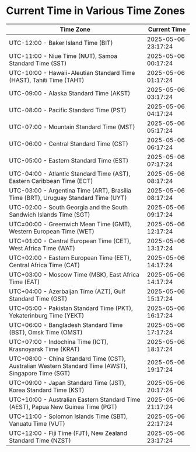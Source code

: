 # Current Time in Various Time Zones

| Time Zone | Current Time |
|-----------|--------------|
| UTC-12:00 - Baker Island Time (BIT) | 2025-05-06 23:17:24 |
| UTC-11:00 - Niue Time (NUT), Samoa Standard Time (SST) | 2025-05-06 00:17:24 |
| UTC-10:00 - Hawaii-Aleutian Standard Time (HAST), Tahiti Time (TAHT) | 2025-05-06 01:17:24 |
| UTC-09:00 - Alaska Standard Time (AKST) | 2025-05-06 03:17:24 |
| UTC-08:00 - Pacific Standard Time (PST) | 2025-05-06 04:17:24 |
| UTC-07:00 - Mountain Standard Time (MST) | 2025-05-06 05:17:24 |
| UTC-06:00 - Central Standard Time (CST) | 2025-05-06 06:17:24 |
| UTC-05:00 - Eastern Standard Time (EST) | 2025-05-06 07:17:24 |
| UTC-04:00 - Atlantic Standard Time (AST), Eastern Caribbean Time (ECT) | 2025-05-06 08:17:24 |
| UTC-03:00 - Argentina Time (ART), Brasília Time (BRT), Uruguay Standard Time (UYT) | 2025-05-06 08:17:24 |
| UTC-02:00 - South Georgia and the South Sandwich Islands Time (SGT) | 2025-05-06 09:17:24 |
| UTC±00:00 - Greenwich Mean Time (GMT), Western European Time (WET) | 2025-05-06 12:17:24 |
| UTC+01:00 - Central European Time (CET), West Africa Time (WAT) | 2025-05-06 13:17:24 |
| UTC+02:00 - Eastern European Time (EET), Central Africa Time (CAT) | 2025-05-06 14:17:24 |
| UTC+03:00 - Moscow Time (MSK), East Africa Time (EAT) | 2025-05-06 14:17:24 |
| UTC+04:00 - Azerbaijan Time (AZT), Gulf Standard Time (GST) | 2025-05-06 15:17:24 |
| UTC+05:00 - Pakistan Standard Time (PKT), Yekaterinburg Time (YEKT) | 2025-05-06 16:17:24 |
| UTC+06:00 - Bangladesh Standard Time (BST), Omsk Time (OMST) | 2025-05-06 17:17:24 |
| UTC+07:00 - Indochina Time (ICT), Krasnoyarsk Time (KRAT) | 2025-05-06 18:17:24 |
| UTC+08:00 - China Standard Time (CST), Australian Western Standard Time (AWST), Singapore Time (SGT) | 2025-05-06 19:17:24 |
| UTC+09:00 - Japan Standard Time (JST), Korea Standard Time (KST) | 2025-05-06 20:17:24 |
| UTC+10:00 - Australian Eastern Standard Time (AEST), Papua New Guinea Time (PGT) | 2025-05-06 21:17:24 |
| UTC+11:00 - Solomon Islands Time (SBT), Vanuatu Time (VUT) | 2025-05-06 22:17:24 |
| UTC+12:00 - Fiji Time (FJT), New Zealand Standard Time (NZST) | 2025-05-06 23:17:24 |
